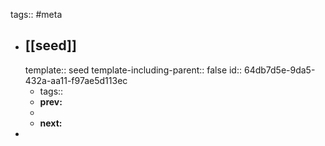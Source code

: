 tags:: #meta

- ## [[seed]]
  template:: seed
  template-including-parent:: false
  id:: 64db7d5e-9da5-432a-aa11-f97ae5d113ec
	- tags::
	- **prev:**
	-
	- **next:**
-